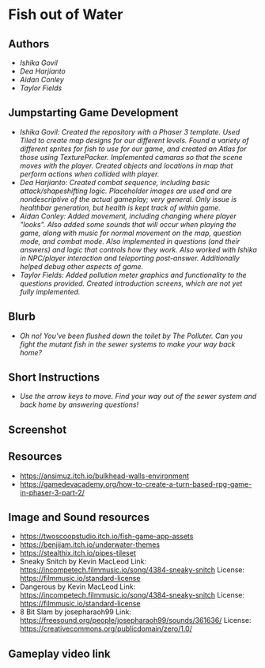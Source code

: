 # Fish out of Water

## Authors
- *Ishika Govil*
- *Dea Harjianto*
- *Aidan Conley*
- *Taylor Fields*

## Jumpstarting Game Development
- *Ishika Govil: Created the repository with a Phaser 3 template. Used Tiled to create map designs for our different levels. Found a variety of different sprites for fish to use for our game, and created an Atlas for those using TexturePacker. Implemented camaras so that the scene moves with the player. Created objects and locations in map that perform actions when collided with player.*
- *Dea Harjianto: Created combat sequence, including basic attack/shapeshifting logic. Placeholder images are used and are nondescriptive of the actual gameplay; very general. Only issue is healthbar generation, but health is kept track of within game.*
- *Aidan Conley: Added movement, including changing where player "looks". Also added some sounds that will occur when playing the game, along with music for normal movement on the map, question mode, and combat mode. Also implemented in questions (and their answers) and logic that controls how they work. Also worked with Ishika in NPC/player interaction and teleporting post-answer. Additionally helped debug other aspects of game.*
- *Taylor Fields: Added pollution meter graphics and functionality to the questions provided. Created introduction screens, which are not yet fully implemented.*
## Blurb
- *Oh no! You've been flushed down the toilet by The Polluter. Can you fight the mutant fish in the sewer systems to make your way back home?*

## Short Instructions
- *Use the arrow keys to move. Find your way out of the sewer system and back home by answering questions!*

## Screenshot

## Resources
- https://ansimuz.itch.io/bulkhead-walls-environment
- https://gamedevacademy.org/how-to-create-a-turn-based-rpg-game-in-phaser-3-part-2/

## Image and Sound resources
- https://twoscoopstudio.itch.io/fish-game-app-assets
- https://benjijam.itch.io/underwater-themes
- https://stealthix.itch.io/pipes-tileset 
- Sneaky Snitch by Kevin MacLeod
Link: https://incompetech.filmmusic.io/song/4384-sneaky-snitch
License: https://filmmusic.io/standard-license
- Dangerous by Kevin MacLeod
Link: https://incompetech.filmmusic.io/song/4384-sneaky-snitch
License: https://filmmusic.io/standard-license 
- 8 Bit Slam by josepharaoh99
Link: https://freesound.org/people/josepharaoh99/sounds/361636/
License: https://creativecommons.org/publicdomain/zero/1.0/ 

## Gameplay video link

